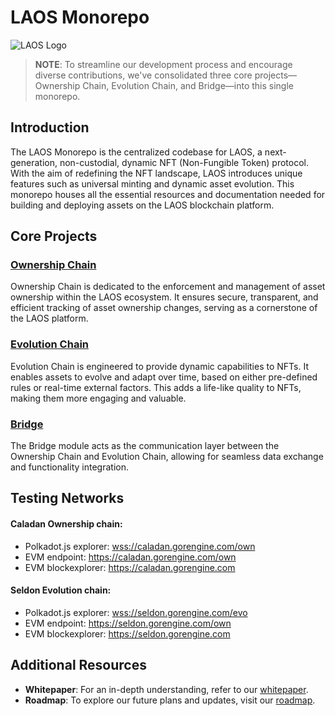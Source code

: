 # LAOS Monorepo

![LAOS Logo](https://static.wixstatic.com/media/d45ec5_c4a74c9dd6904a7690244e066a3b9c93~mv2.jpg/v1/fill/w_1905,h_1052,al_c,q_90,usm_0.66_1.00_0.01,enc_auto/d45ec5_c4a74c9dd6904a7690244e066a3b9c93~mv2.jpg)

> **NOTE**: To streamline our development process and encourage diverse contributions, we've consolidated three core projects—Ownership Chain, Evolution Chain, and Bridge—into this single monorepo.

## Introduction

The LAOS Monorepo is the centralized codebase for LAOS, a next-generation, non-custodial, dynamic NFT (Non-Fungible Token) protocol. With the aim of redefining the NFT landscape, LAOS introduces unique features such as universal minting and dynamic asset evolution. This monorepo houses all the essential resources and documentation needed for building and deploying assets on the LAOS blockchain platform.

## Core Projects

### [Ownership Chain](./ownership-chain/)

Ownership Chain is dedicated to the enforcement and management of asset ownership within the LAOS ecosystem. It ensures secure, transparent, and efficient tracking of asset ownership changes, serving as a cornerstone of the LAOS platform.

### [Evolution Chain](./evolution-chain/)

Evolution Chain is engineered to provide dynamic capabilities to NFTs. It enables assets to evolve and adapt over time, based on either pre-defined rules or real-time external factors. This adds a life-like quality to NFTs, making them more engaging and valuable.

### [Bridge](./bridge/)

The Bridge module acts as the communication layer between the Ownership Chain and Evolution Chain, allowing for seamless data exchange and functionality integration.

## Testing Networks

#### Caladan Ownership chain: 
* Polkadot.js explorer: [wss://caladan.gorengine.com/own](https://polkadot.js.org/apps/?rpc=wss%3A%2F%2Fcaladan.gorengine.com%2Fown#/explorer)
* EVM endpoint: https://caladan.gorengine.com/own
* EVM blockexplorer: https://caladan.gorengine.com 

#### Seldon Evolution chain: 
* Polkadot.js explorer: [wss://seldon.gorengine.com/evo](https://polkadot.js.org/apps/?rpc=wss%3A%2F%2Fseldon.gorengine.com%2Fevo#/explorer)
* EVM endpoint: https://seldon.gorengine.com/own
* EVM blockexplorer: https://seldon.gorengine.com 

## Additional Resources

- **Whitepaper**: For an in-depth understanding, refer to our [whitepaper](https://github.com/freeverseio/laos-whitepaper/blob/main/laos.pdf).
- **Roadmap**: To explore our future plans and updates, visit our [roadmap](https://github.com/freeverseio/laos-roadmap).

